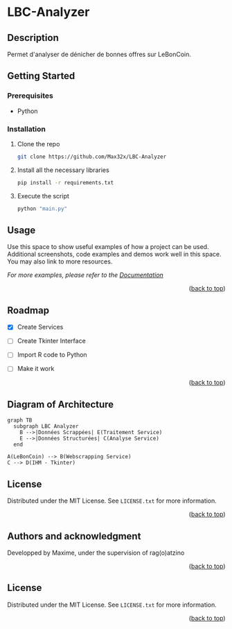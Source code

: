 # LBC-Analyzer




<!-- DESCRIPTION -->
## Description
Permet d'analyser de dénicher de bonnes offres sur LeBonCoin.




<!-- GETTING STARTED -->
## Getting Started

### Prerequisites

- Python


### Installation

1. Clone the repo
   ```bash
   git clone https://github.com/Max32x/LBC-Analyzer
   ```

2. Install all the necessary libraries

   ```bash
   pip install -r requirements.txt
   ```
3. Execute the script

   ```sh
   python "main.py" 
   ```





<!-- USAGE EXAMPLES -->
## Usage

Use this space to show useful examples of how a project can be used. Additional screenshots, code examples and demos work well in this space. You may also link to more resources.

_For more examples, please refer to the [Documentation](https://example.com)_

<p align="right">(<a href="#readme-top">back to top</a>)</p>




<!-- ROADMAP -->
## Roadmap

- [x] Create Services 
- [ ] Create Tkinter Interface
- [ ] Import R code to Python
- [ ] Make it work 



<p align="right">(<a href="#readme-top">back to top</a>)</p>

<!-- Diagram -->
## Diagram of Architecture
```mermaid
graph TB
  subgraph LBC Analyzer
    B -->|Données Scrappées| E(Traitement Service)
    E -->|Données Structurées| C(Analyse Service)
  end

A(LeBonCoin) --> B(Webscrapping Service)
C --> D(IHM - Tkinter)
```


<!-- LICENSE -->
## License

Distributed under the MIT License. See `LICENSE.txt` for more information.

<p align="right">(<a href="#readme-top">back to top</a>)</p>






## Authors and acknowledgment

Developped by Maxime, under the supervision of rag(o)atzino

<p align="right">(<a href="#readme-top">back to top</a>)</p>




<!-- LICENSE -->
## License

Distributed under the MIT License. See `LICENSE.txt` for more information.

<p align="right">(<a href="#readme-top">back to top</a>)</p>







